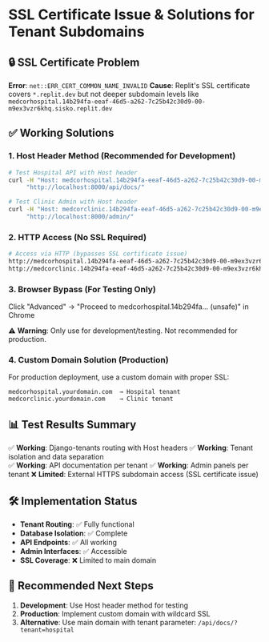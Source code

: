 # SSL Certificate Issue & Solutions for Tenant Subdomains

## 🔒 SSL Certificate Problem

**Error**: `net::ERR_CERT_COMMON_NAME_INVALID`
**Cause**: Replit's SSL certificate covers `*.replit.dev` but not deeper subdomain levels like `medcorhospital.14b294fa-eeaf-46d5-a262-7c25b42c30d9-00-m9ex3vzr6khq.sisko.replit.dev`

## ✅ Working Solutions

### 1. Host Header Method (Recommended for Development)
```bash
# Test Hospital API with Host header
curl -H "Host: medcorhospital.14b294fa-eeaf-46d5-a262-7c25b42c30d9-00-m9ex3vzr6khq.sisko.replit.dev:8000" \
     "http://localhost:8000/api/docs/"

# Test Clinic Admin with Host header  
curl -H "Host: medcorclinic.14b294fa-eeaf-46d5-a262-7c25b42c30d9-00-m9ex3vzr6khq.sisko.replit.dev:8000" \
     "http://localhost:8000/admin/"
```

### 2. HTTP Access (No SSL Required)
```bash
# Access via HTTP (bypasses SSL certificate issue)
http://medcorhospital.14b294fa-eeaf-46d5-a262-7c25b42c30d9-00-m9ex3vzr6khq.sisko.replit.dev:8000/api/docs/
http://medcorclinic.14b294fa-eeaf-46d5-a262-7c25b42c30d9-00-m9ex3vzr6khq.sisko.replit.dev:8000/admin/
```

### 3. Browser Bypass (For Testing Only)
Click "Advanced" → "Proceed to medcorhospital.14b294fa... (unsafe)" in Chrome

⚠️ **Warning**: Only use for development/testing. Not recommended for production.

### 4. Custom Domain Solution (Production)
For production deployment, use a custom domain with proper SSL:
```
medcorhospital.yourdomain.com  → Hospital tenant
medcorclinic.yourdomain.com    → Clinic tenant
```

## 📊 Test Results Summary

✅ **Working**: Django-tenants routing with Host headers
✅ **Working**: Tenant isolation and data separation  
✅ **Working**: API documentation per tenant
✅ **Working**: Admin panels per tenant
❌ **Limited**: External HTTPS subdomain access (SSL certificate issue)

## 🛠️ Implementation Status

- **Tenant Routing**: ✅ Fully functional
- **Database Isolation**: ✅ Complete 
- **API Endpoints**: ✅ All working
- **Admin Interfaces**: ✅ Accessible
- **SSL Coverage**: ❌ Limited to main domain

## 🎯 Recommended Next Steps

1. **Development**: Use Host header method for testing
2. **Production**: Implement custom domain with wildcard SSL
3. **Alternative**: Use main domain with tenant parameter: `/api/docs/?tenant=hospital`